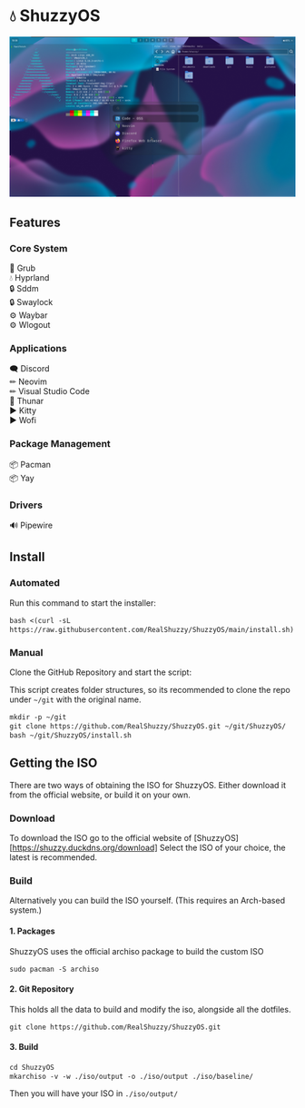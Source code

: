 # 💧 ShuzzyOS
!["Preview of ShuzzyOS"](assets/preview.png)

## Features 
### Core System 
🔧 Grub  
💧 Hyprland  
🔒 Sddm  
🔒 Swaylock  
⚙ Waybar  
⚙ Wlogout  
### Applications 
🗨 Discord  
✏ Neovim  
✏ Visual Studio Code  
📁 Thunar  
▶ Kitty  
▶ Wofi  
### Package Management 
📦 Pacman  
📦 Yay   
### Drivers 
🔊 Pipewire  

## Install
### Automated
Run this command to start the installer:
```
bash <(curl -sL https://raw.githubusercontent.com/RealShuzzy/ShuzzyOS/main/install.sh)
```
### Manual
Clone the GitHub Repository and start the script:

This script creates folder structures, so its recommended to clone the repo under `~/git` with the original name. 
```
mkdir -p ~/git
git clone https://github.com/RealShuzzy/ShuzzyOS.git ~/git/ShuzzyOS/
bash ~/git/ShuzzyOS/install.sh
```

## Getting the ISO
There are two ways of obtaining the ISO for ShuzzyOS. 
Either download it from the official website, or build it on your own.
### Download
To download the ISO go to the official website of [ShuzzyOS][https://shuzzy.duckdns.org/download]
Select the ISO of your choice, the latest is recommended.

### Build
Alternatively you can build the ISO yourself. (This requires an Arch-based system.)
#### 1. Packages
ShuzzyOS uses the official archiso package to build the custom ISO
```
sudo pacman -S archiso
```

#### 2. Git Repository
This holds all the data to build and modify the iso, alongside all the dotfiles.
```
git clone https://github.com/RealShuzzy/ShuzzyOS.git
```
#### 3. Build
```
cd ShuzzyOS
mkarchiso -v -w ./iso/output -o ./iso/output ./iso/baseline/
```
Then you will have your ISO in `./iso/output/`


